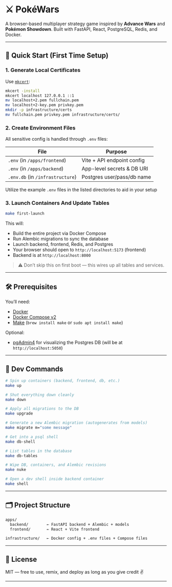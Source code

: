# ⚔️ PokéWars

A browser-based multiplayer strategy game inspired by **Advance Wars** and **Pokémon Showdown**. Built with FastAPI, React, PostgreSQL, Redis, and Docker.

---

## 🚀 Quick Start (First Time Setup)

### 1. Generate Local Certificates

Use [`mkcert`](https://github.com/FiloSottile/mkcert):

```bash
mkcert -install
mkcert localhost 127.0.0.1 ::1
mv localhost+2.pem fullchain.pem
mv localhost+2-key.pem privkey.pem
mkdir -p infrastructure/certs
mv fullchain.pem privkey.pem infrastructure/certs/
```

### 2. Create Environment Files

All sensitive config is handled through `.env` files:

| File                             | Purpose                      |
|----------------------------------|------------------------------|
| `.env` (in `/apps/frontend`)	   | Vite + API endpoint config   |
| `.env` (in `/apps/backend`)      | App-level secrets & DB URI   |
| `.env.db` (in `/infrastructure`) | Postgres user/pass/db name   |

Utilize the example `.env` files in the listed directories to aid in your setup

### 3. Launch Containers And Update Tables

```bash
make first-launch
```

This will:
- Build the entire project via Docker Compose
- Run Alembic migrations to sync the database
- Launch backend, frontend, Redis, and Postgres
- Your browser should open to `http://localhost:5173` (frontend)
- Backend is at `http://localhost:8000`

> ⚠️ Don’t skip this on first boot — this wires up all tables and services.

---

## 🛠 Prerequisites

You’ll need:

- [Docker](https://www.docker.com/)
- [Docker Compose v2](https://docs.docker.com/compose/)
- [Make](https://www.gnu.org/software/make/) (`brew install make` or `sudo apt install make`)

Optional:
- [pgAdmin4](https://www.pgadmin.org/) for visualizing the Postgres DB (will be at `http://localhost:5050`)

---

## 🧪 Dev Commands

```bash
# Spin up containers (backend, frontend, db, etc.)
make up

# Shut everything down cleanly
make down

# Apply all migrations to the DB
make upgrade

# Generate a new Alembic migration (autogenerates from models)
make migrate m="some message"

# Get into a psql shell
make db-shell

# List tables in the database
make db-tables

# Wipe DB, containers, and Alembic revisions
make nuke

# Open a dev shell inside backend container
make shell

```

---

## 🗂 Project Structure

```bash
apps/
  backend/        ← FastAPI backend + Alembic + models
  frontend/       ← React + Vite frontend

infrastructure/   ← Docker config + .env files + Compose files
```

---

## 📜 License

MIT — free to use, remix, and deploy as long as you give credit ✌️

---

